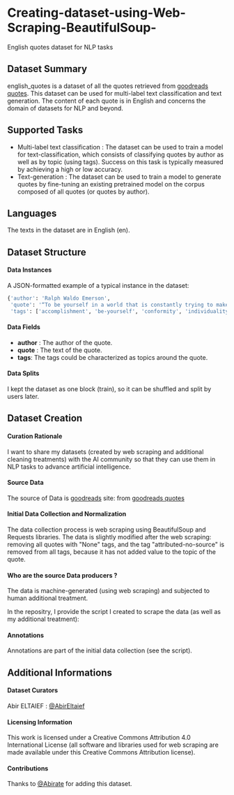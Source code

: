 # Creating-dataset-using-Web-Scraping-BeautifulSoup-
English quotes dataset for NLP tasks 

## Dataset Summary
english_quotes is a dataset of all the quotes retrieved from [goodreads quotes](https://www.goodreads.com/quotes). This dataset can be used for multi-label text classification and text generation. The content of each quote is in English and concerns the domain of datasets for NLP and beyond.

## Supported Tasks
- Multi-label text classification : The dataset can be used to train a model for text-classification, which consists of classifying quotes by author as well as by topic (using tags). Success on this task is typically measured by achieving a high or low accuracy.
- Text-generation : The dataset can be used to train a model to generate quotes by fine-tuning an existing pretrained model on the corpus composed of all quotes (or quotes by author).

## Languages
The texts in the dataset are in English (en).

## Dataset Structure
#### Data Instances 
A JSON-formatted example of a typical instance in the dataset:
```python
{'author': 'Ralph Waldo Emerson',
 'quote': '“To be yourself in a world that is constantly trying to make you something else is the greatest accomplishment.”',
 'tags': ['accomplishment', 'be-yourself', 'conformity', 'individuality']}
  ```
 #### Data Fields
 - **author** : The author of the quote.
 - **quote** : The text of the quote.
 - **tags**:  The tags could be characterized as topics around the quote.
 
  #### Data Splits
I kept the dataset as one block (train), so it can be shuffled and split by users later.

## Dataset Creation
#### Curation Rationale
I want to share my datasets (created by web scraping and additional cleaning treatments) with the AI community so that they can use them in NLP tasks to advance artificial intelligence.

#### Source Data
The source of Data is [goodreads](https://www.goodreads.com/?ref=nav_home) site: from [goodreads quotes](https://www.goodreads.com/quotes)

#### Initial Data Collection and Normalization 

The data collection process is web scraping using BeautifulSoup and Requests libraries.
The data is slightly modified after the web scraping: removing all quotes with "None" tags, and the tag "attributed-no-source" is removed from all tags, because it has not added value to the topic of the quote.

#### Who are the source Data producers ? 
The data is machine-generated (using web scraping) and subjected to human additional treatment. 

In the repositry, I provide the script I created to scrape the data (as well as my additional treatment):

#### Annotations 
Annotations are part of the initial data collection (see the script).

## Additional Informations
#### Dataset Curators
Abir ELTAIEF :
[@AbirEltaief](https://tn.linkedin.com/in/abir-eltaief-pmp%C2%AE-469048115)


#### Licensing Information 
This work is licensed under a Creative Commons Attribution 4.0 International License (all software and libraries used for web scraping are made available under this Creative Commons Attribution license).

#### Contributions 
Thanks to [@Abirate](https://tn.linkedin.com/in/abir-eltaief-pmp%C2%AE-469048115)
 for adding this dataset. 
